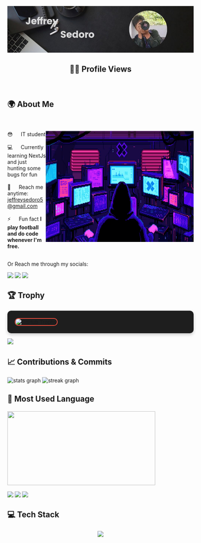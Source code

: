 <div style="text-align: center;">
 <a href="portfolio-six-livid-89.vercel.app
" target="_blank">
  <img src="/assets/Jeffrey Sedoro.jpg" alt="Jeffrey">
  </a>
</div>

## <p align="center">🧑‍💻 Profile Views</p>
<div id="header" align="center">
  <img src="https://komarev.com/ghpvc/?username=Myzino&style=for-the-badge&color=7F00FF" alt=""/>
</div>

## <p>🌍 About Me</p>
<br>
<p>
        <img align="right" width="400" height="300" src="/assets/68747470733a2f2f6d656469612e74656e6f722e636f6d2f336254785a34486472797341414141642f706978656c732d6e656f6e2e676966.gif">

😳 &emsp; IT student<br/><br/>
💻 &emsp; Currently learning NextJs and just hunting some bugs for fun <br/><br/>
🧐 &emsp; Reach me anytime: jeffreysedoro5@gmail.com<br/><br/>
⚡ &emsp; Fun fact **I play football and do code whenever I'm free.**<br/><br/>

<p>Or Reach me through my socials: </p>
<p>
<a href = "https://x.com/Jepriii08/"><img src="https://img.icons8.com/fluent/48/000000/twitter.png"/></a>
<a href = "https://www.instagram.com/myzino_/"><img src="https://img.icons8.com/fluent/48/000000/instagram-new.png"/></a>
<a href = "https://www.facebook.com/Benkiekun/"><img src="https://img.icons8.com/color/48/000000/facebook-new.png"/></a>
</p>

## <p>🏆 Trophy</p>
<p style="background-color: #1e1e1e; padding: 20px; border-radius: 10px; box-shadow: 0px 4px 8px rgba(0, 0, 0, 0.2);">
<img src="https://github-profile-trophy.vercel.app/?username=Myzino&margin-w=5&margin-h=5&theme=darkhub&no-bg=true&no-frame=true&rank=SECRET,SSS,SS,S,AAA,AA,A,B,C&column=7&title=PullRequest,Commits,Stars,Repositories,Issues" alt="GitHub Trophy" style="border: 2px solid #e74c3c; border-radius: 10px;">


</p>
<div > 
<img src="https://readme-typing-svg.herokuapp.com?font=Orbitron&size=24&pause=1000&vCenter=true&color=8A2BE2&width=600&lines=Welcome+to+my+github+profile!;exploring+NextJs+for+the+meantime.;Passionate+about+tech+and+innovation.;Lover+of+coffee+and+Sport+as+well+as+coding." />
</div>





## <p>📈 Contributions & Commits</p>
<div>
  <img src="https://github-readme-stats.vercel.app/api?username=Myzino&hide_title=false&hide_rank=true&show_icons=true&include_all_commits=true&count_private=true&disable_animations=false&bg_color=000000&title_color=8A2BE2&text_color=FFFFFF&icon_color=8A2BE2&locale=en&hide_border=false&order=1" height="200" alt="stats graph" />
    
  <img src="https://streak-stats.demolab.com?user=Myzino&locale=en&mode=daily&background=000000&stroke=8A2BE2&ring=8A2BE2&fire=FF4500&currStreakNum=FFFFFF&sideNums=FFFFFF&currStreakLabel=8A2BE2&sideLabels=FFFFFF&dates=8A2BE2&hide_border=false&border_radius=5&order=3" height="200" alt="streak graph"  />
</div>


## <p>💬 Most Used Language</p>
<p >
  <img width="400" height="200" src="https://github-readme-stats.vercel.app/api/top-langs/?username=Myzino&size_weight=0.0005&count_weight=0.3&layout=compact&bg_color=000000&title_color=8A2BE2&text_color=FFFFFF&icon_color=8A2BE2">

 ![](https://raw.githubusercontent.com/Myzino/Myzino/main/profile-summary-card-output/cobalt/2-most-commit-language.svg)
[![](https://raw.githubusercontent.com/Myzino/Myzino/main/profile-summary-card-output/cobalt/3-stats.svg)](https://github.com/vn7n24fzkq/github-profile-summary-cards)
[![](https://raw.githubusercontent.com/Myzino/Myzino/main/profile-summary-card-output/cobalt/4-productive-time.svg)](https://github.com/vn7n24fzkq/github-profile-summary-cards)


</p>
 


## <p>💻 Tech Stack</p>
<p align="center">
  <img align="center" src="https://skillicons.dev/icons?i=python,js,nodejs,laravel,arduino,react,java,postman,discord,mongodb,express,github&theme=dark"/>
</p>




